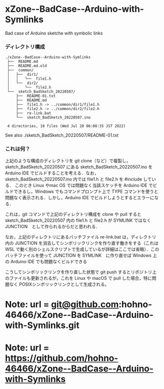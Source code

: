 # xZone--BadCase--Arduino-with-Symlinks

Bad case of Arduino sketche with symbolic links

### ディレクトリ構成

    ./xZone--BadCase--Arduino-with-Symlinks
     ├──  README.md
     ├──  README.md.old
     ├──  common/
     │   ├──  dir1/
     │   │   └──  file1.h
     │   └──  dir2/
     │       └──  file2.h
     └──  sketch_BadSketch_20220507/
         ├──  README-01.txt
         ├──  README.md
         ├──  file1.h -> ../common/dir1/file1.h
         ├──  file2.h -> ../common/dir2/file2.h
         ├──  re-link.bat
         └──  sketch_BadSketch_20220507.ino
     
     4 directories, 10 files (Wed Jul 20 06:08:35 JST 2022)


See also ./sketch_BadSketch_20220507/README-01.txt

### これは何？

上記のような構成のディレクトリを git clone（など）で複製し，sketch_BadSketch_20220507 にある sketch_BadSketch_20220507.ino を Arduino IDE でビルドすることを考える．なお，sketch_BadSketch_20220507.ino 内では file1.h と file2.h を #include している．
このとき Linux やmac OS では問題なく当該スケッチを Arduino IDE でビルドできるし，Windows でもコマンドプロンプト上で TYPE コマンドを使うと問題なく表示される．しかし，Arduino IDE でビルドしようとするとエラーになる．

これは，git コマンドで上記のディレクトリ構成を clone や pull すると sketch_BadSketch_20220507 内の file1.h と file2.h が SYMLINK ではなく JUNCTION　として作られるからだと思われる．

なお，上記のディレクトリにあるバッチファイル re-link.bat は，ディレクトリ内の JUNCTION を消去してシンボリックリンクを作り直す働きをする（これは WSL で動く別のシェルスクリプトで生成しているが詳細はここでは省略）．このバッチファイルを使って JUNCTION を SYMLINK　に作り直せば Windows 上の Arduino IDE でも問題なくビルドできる

こうしてシンボリックリンクを作り直した状態で git push するとリポジトリ上のファイルも更新されるが，これを Linux や macOS で pull した場合，特に問題なく POSIXシンボリックリンクとして生成される。


# Note: url = git@github.com:hohno-46466/xZone--BadCase--Arduino-with-Symlinks.git
# Note: url = https://github.com/hohno-46466/xZone--BadCase--Arduino-with-Symlinks
